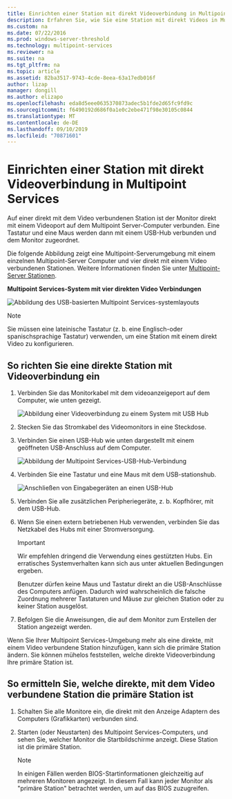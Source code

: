 ```yaml
---
title: Einrichten einer Station mit direkt Videoverbindung in Multipoint Services
description: Erfahren Sie, wie Sie eine Station mit direkt Videos in Multipoint Services erstellen.
ms.custom: na
ms.date: 07/22/2016
ms.prod: windows-server-threshold
ms.technology: multipoint-services
ms.reviewer: na
ms.suite: na
ms.tgt_pltfrm: na
ms.topic: article
ms.assetid: 82ba3517-9743-4cde-8eea-63a17edb016f
author: lizap
manager: dongill
ms.author: elizapo
ms.openlocfilehash: eda8d5eee0635370873adec5b1fde2d65fc9fd9c
ms.sourcegitcommit: f6490192d686f0a1e0c2ebe471f98e30105c0844
ms.translationtype: MT
ms.contentlocale: de-DE
ms.lasthandoff: 09/10/2019
ms.locfileid: "70871601"
---
```

# <a name="set-up-a-direct-video-connected-station-in-multipoint-services"></a>Einrichten einer Station mit direkt Videoverbindung in Multipoint Services
Auf einer direkt mit dem Video verbundenen Station ist der Monitor direkt mit einem Videoport auf dem Multipoint Server-Computer verbunden. Eine Tastatur und eine Maus werden dann mit einem USB-Hub verbunden und dem Monitor zugeordnet.  
  
Die folgende Abbildung zeigt eine Multipoint-Serverumgebung mit einem einzelnen Multipoint-Server Computer und vier direkt mit einem Video verbundenen Stationen. Weitere Informationen finden Sie unter [Multipoint-Server Stationen](MultiPoint-services-Stations.md).  
  
**Multipoint Services-System mit vier direkten Video Verbindungen**  
  
![Abbildung des USB-basierten Multipoint Services-systemlayouts](./media/WMSMultiPointServerUSBSystemLayout.gif)  
  
> [!NOTE]  
> Sie müssen eine lateinische Tastatur (z. b. eine Englisch-oder spanischsprachige Tastatur) verwenden, um eine Station mit einem direkt Video zu konfigurieren.  
  
## <a name="to-set-up-a-direct-video-connected-station"></a>So richten Sie eine direkte Station mit Videoverbindung ein  
  
1.  Verbinden Sie das Monitorkabel mit dem videoanzeigeport auf dem Computer, wie unten gezeigt.  
  
    ![Abbildung einer Videoverbindung zu einem System mit USB Hub](./media/WMSVideoConnection.gif) 
  
2.  Stecken Sie das Stromkabel des Videomonitors in eine Steckdose.  
  
3.  Verbinden Sie einen USB-Hub wie unten dargestellt mit einem geöffneten USB-Anschluss auf dem Computer.  
  
    ![Abbildung der Multipoint Services-USB-Hub-Verbindung](./media/WMSUSBHubConnection.gif)  
  
4.  Verbinden Sie eine Tastatur und eine Maus mit dem USB-stationshub.  
  
    ![Anschließen von Eingabegeräten an einen USB-Hub](./media/WMSUSBDeviceConnection.gif)  
  
5.  Verbinden Sie alle zusätzlichen Peripheriegeräte, z. b. Kopfhörer, mit dem USB-Hub.  
  
6.  Wenn Sie einen extern betriebenen Hub verwenden, verbinden Sie das Netzkabel des Hubs mit einer Stromversorgung.  
  
    > [!IMPORTANT]  
    > Wir empfehlen dringend die Verwendung eines gestützten Hubs. Ein erratisches Systemverhalten kann sich aus unter aktuellen Bedingungen ergeben.  
    >   
    > Benutzer dürfen keine Maus und Tastatur direkt an die USB-Anschlüsse des Computers anfügen. Dadurch wird wahrscheinlich die falsche Zuordnung mehrerer Tastaturen und Mäuse zur gleichen Station oder zu keiner Station ausgelöst.  
  
7.  Befolgen Sie die Anweisungen, die auf dem Monitor zum Erstellen der Station angezeigt werden.  
  
Wenn Sie Ihrer Multipoint Services-Umgebung mehr als eine direkte, mit einem Video verbundene Station hinzufügen, kann sich die primäre Station ändern. Sie können mühelos feststellen, welche direkte Videoverbindung Ihre primäre Station ist.  
  
## <a name="to-find-out-which-direct-video-connected-station-is-the-primary-station"></a>So ermitteln Sie, welche direkte, mit dem Video verbundene Station die primäre Station ist  
  
1.  Schalten Sie alle Monitore ein, die direkt mit den Anzeige Adaptern des Computers (Grafikkarten) verbunden sind.  
  
2.  Starten (oder Neustarten) des Multipoint Services-Computers, und sehen Sie, welcher Monitor die Startbildschirme anzeigt. Diese Station ist die primäre Station.  
  
    > [!NOTE]  
    > In einigen Fällen werden BIOS-Startinformationen gleichzeitig auf mehreren Monitoren angezeigt. In diesem Fall kann jeder Monitor als "primäre Station" betrachtet werden, um auf das BIOS zuzugreifen.